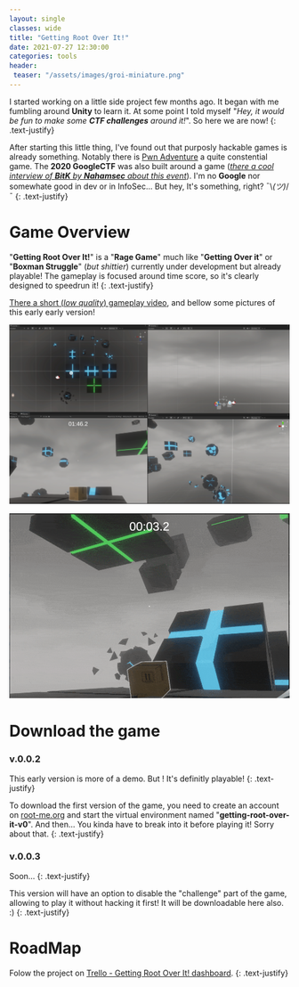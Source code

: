 ```yaml
---
layout: single
classes: wide
title: "Getting Root Over It!"
date: 2021-07-27 12:30:00
categories: tools
header:
 teaser: "/assets/images/groi-miniature.png"
---
```


I started working on a little side project few months ago. It began with me fumbling around **Unity** to learn it. At some point I told myself "_Hey, it would be fun to make some **CTF challenges** around it!_". So here we are now!
{: .text-justify}

After starting this little thing, I've found out that purposly hackable games is already something. Notably there is [Pwn Adventure][pwn_adventure] a quite constential game. The **2020 GoogleCTF** was also built around a game (_[there a cool interview of **BitK** by **Nahamsec** about this event][yt_bitk_nahamsec]_). I'm no **Google** nor somewhate good in dev or in InfoSec... But hey, It's something, right? ¯\\_(ツ)_/¯
{: .text-justify}

# Game Overview

"**Getting Root Over It!**" is a "**Rage Game**" much like "**Getting Over it**" or "**Boxman Struggle**" (_but shittier_) currently under development but already playable! The gameplay is focused around time score, so it's clearly designed to speedrun it!
{: .text-justify}

[There a short (_low quality_) gameplay video][groi_gameplay_preview], and bellow some pictures of this early early version!

[![alt](/assets/images/posts_img/groi-dev-image01.png)](/assets/images/posts_img/groi-dev-image01.png)

[![alt](/assets/images/posts_img/getting-root-over-it-v2-preview-low.gif)](/assets/images/posts_img/getting-root-over-it-v2-preview-low.gif)


# Download the game

### v.0.0.2

This early version is more of a demo. But ! It's definitly playable!
{: .text-justify}

To download the first version of the game, you need to create an account on [root-me.org][root-me_org] and start the virtual environment named "**getting-root-over-it-v0**". And then... You kinda have to break into it before playing it! Sorry about that.
{: .text-justify}

### v.0.0.3

Soon...
{: .text-justify}

This version will have an option to disable the "challenge" part of the game, allowing to play it without hacking it first! It will be downloadable here also. :)
{: .text-justify}

# RoadMap

Folow the project on [Trello - Getting Root Over It! dashboard][groi_trello].
{: .text-justify}


[groi_trello]:https://trello.com/b/Q2jmzYpJ/unity-chall
[getting-root-over-it-v0.0.2]:/assets/games/goit/groi_windows_v0.0.2.7z
[root-me_org]:https://www.root-me.org
[yt_bitk_nahamsec]:https://www.youtube.com/watch?v=p3_rTRwaiOY
[groi_gameplay_preview]:/assets/images/posts_img/groi-preview.mp4
[pwn_adventure]:https://www.pwnadventure.com/